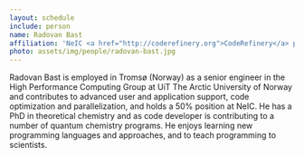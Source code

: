 ```yaml
---
layout: schedule
include: person
name: Radovan Bast
affiliation: 'NeIC <a href="http://coderefinery.org">CodeRefinery</a> project leader and <a href="https://uit.no">UiT</a>'
photo: assets/img/people/radovan-bast.jpg
---
```


Radovan Bast is employed in Tromsø (Norway) as a senior engineer in the High
Performance Computing Group at UiT The Arctic University of Norway and
contributes to advanced user and application support, code optimization and
parallelization, and holds a 50% position at NeIC. He has a PhD in theoretical
chemistry and as code developer is contributing to a number of quantum
chemistry programs. He enjoys learning new programming languages and
approaches, and to teach programming to scientists.
